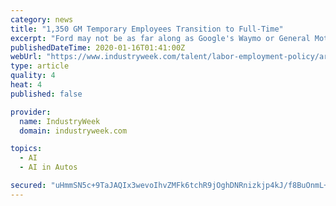 ```yaml
---
category: news
title: "1,350 GM Temporary Employees Transition to Full-Time"
excerpt: "Ford may not be as far along as Google's Waymo or General Motors' Cruise in their autonomous ... that learning back into the manufacturing environment and into the artificial intelligence [area].” Bailo finds it interesting that Ford's plan is to use ..."
publishedDateTime: 2020-01-16T01:41:00Z
webUrl: "https://www.industryweek.com/talent/labor-employment-policy/article/21120615/1350-gm-temporary-employees-transition-to-fulltime"
type: article
quality: 4
heat: 4
published: false

provider:
  name: IndustryWeek
  domain: industryweek.com

topics:
  - AI
  - AI in Autos

secured: "uHmmSN5c+9TaJAQIx3wevoIhvZMFk6tchR9jOghDNRnizkjp4kJ/f8BuOnmL+J0zmr8wiKJn5xy93MrtPPGrdGWUdsPdad9jYzeyKjqYowg7tnkEAnQA662c5oUj6wjQdfcBm8dnbt3BQq3sEVOWMpo8pjQ7Os+yU3hRPAi7XYnwufkhZEcaL2pg4aVxby7fHD4NHXNyIcgGh68GsyiRFeW7tE1gpqXQY4XM2YqRyLyrGxow9d+Pb4OJzJKU5THIH0VdwRfzRQpwHbN4XjiYw5fspZBtJCMAQjVHVlIZvQqM854Lw0Sot3kSXZ6N4+XUgjwlOGOOckinnCtoEYOUHgr4fpqT69xTnddUZ6ZCcUalOgtPwbLBZFf+ArraMeaJ1DE6HobaBvp5Q38zpleVnhrrVmJqsOp34ijEw7dYDhYDpYeuIQsYHr5dwOodYcoD8GWpUXKAxIMKtZQH/iZC8A==;5K6noregsmubDz+eHC/xAg=="
---
```


